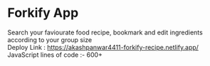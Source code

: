 # Forkify App 
Search your faviourate food recipe, bookmark and edit ingredients according to your group size<br/>
Deploy Link : https://akashpanwar4411-forkify-recipe.netlify.app/ <br/>
JavaScript lines of code :- 600+
